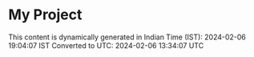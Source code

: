 # My Project

This content is dynamically generated in Indian Time (IST): 2024-02-06 19:04:07 IST
Converted to UTC: 2024-02-06 13:34:07 UTC
